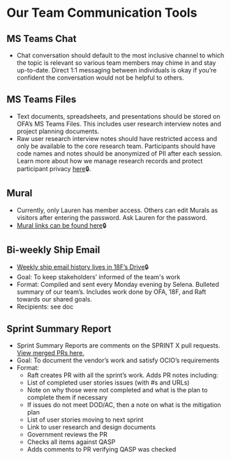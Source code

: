 # Our Team Communication Tools  
 

## MS Teams Chat 

- Chat conversation should default to the most inclusive channel to which the topic is relevant so various team members may chime in and stay up-to-date. Direct 1:1 messaging between individuals is okay if you’re confident the conversation would not be helpful to others. 


## MS Teams Files 

- Text documents, spreadsheets, and presentations should be stored on OFA’s MS Teams Files. This includes user research interview notes and project planning documents. 
- Raw user research interview notes should have restricted access and only be available to the core research team. Participants should have code names and notes should be anonymized of PII after each session. Learn more about how we manage research records and protect participant privacy [here](https://teams.microsoft.com/l/file/2BEDBD68-84A0-4B72-8FF5-29ACF149E870?tenantId=d58addea-5053-4a80-8499-ba4d944910df&fileType=pptx&objectUrl=https%3A%2F%2Fhhsgov.sharepoint.com%2Fsites%2FTANFDataPortalOFA-UserResearch%2FShared%20Documents%2FUser%20Research%2F18F%20User%20research%2FEthics%20and%20Privacy%20in%20user%20research.pptx&baseUrl=https%3A%2F%2Fhhsgov.sharepoint.com%2Fsites%2FTANFDataPortalOFA-UserResearch&serviceName=teams&threadId=19:3bb622256c0b4792976dc5f1f4654fca@thread.skype&groupId=41f194a6-c1d3-4680-933e-c8ee7d17e287)🔒.


## Mural  

- Currently, only Lauren has member access. Others can edit Murals as visitors after entering the password. Ask Lauren for the password.
- [Mural links can be found here](https://teams.microsoft.com/l/channel/19%3Af769bbcb029f4f02b55ae7fad90e310d%40thread.skype/tab%3A%3Af5bd4b6f-f448-42a9-8437-073c4fbf556c?groupId=41f194a6-c1d3-4680-933e-c8ee7d17e287&tenantId=d58addea-5053-4a80-8499-ba4d944910df)🔒
 

## Bi-weekly Ship Email 

- [Weekly ship email history lives in 18F’s Drive](https://docs.google.com/document/d/1QHSdnv4E68FBUC3vkHApgJIJ3zP2C5v9RUNszoeyHZk/edit)🔒 
- Goal: To keep stakeholders’ informed of the team's work 
- Format: Compiled and sent every Monday evening by Selena. Bulleted summary of our team’s. Includes work done by OFA, 18F, and Raft towards our shared goals.  
- Recipients: see doc 

 
## Sprint Summary Report 

- Sprint Summary Reports are comments on the SPRINT X pull requests. [View merged PRs here.](https://github.com/HHS/TANF-app/pulls?q=is%3Apr+is%3Amerged)
- Goal: To document the vendor’s work and satisfy OCIO’s requirements 
- Format:  
  - Raft creates PR with all the sprint’s work. Adds PR notes including: 
  - List of completed user stories issues (with #s and URLs)  
  - Note on why those were not completed and what is the plan to complete them if necessary 
  - If issues do not meet DOD/AC, then a note on what is the mitigation plan  
  - List of user stories moving to next sprint 
  - Link to user research and design documents 
  - Government reviews the PR 
  - Checks all items against QASP 
  - Adds comments to PR verifying QASP was checked
